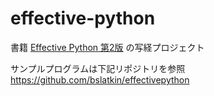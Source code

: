 # effective-python
書籍 [Effective Python 第2版](https://www.oreilly.co.jp/books/9784873119175/) の写経プロジェクト

サンプルプログラムは下記リポジトリを参照
https://github.com/bslatkin/effectivepython
